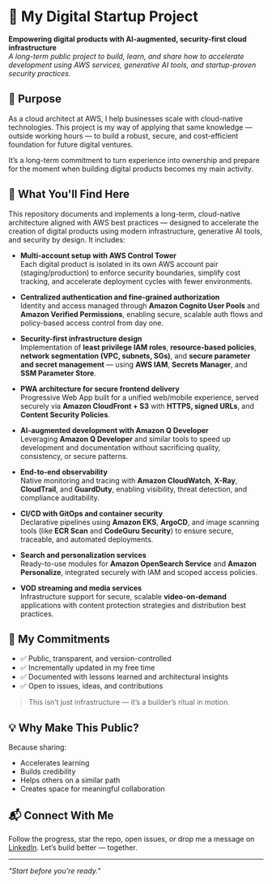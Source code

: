 # 🚀 My Digital Startup Project

**Empowering digital products with AI-augmented, security-first cloud infrastructure**  
_A long-term public project to build, learn, and share how to accelerate development using AWS services, generative AI tools, and startup-proven security practices._

## 🌱 Purpose

As a cloud architect at AWS, I help businesses scale with cloud-native technologies. This project is my way of applying that same knowledge — outside working hours — to build a robust, secure, and cost-efficient foundation for future digital ventures.

It’s a long-term commitment to turn experience into ownership and prepare for the moment when building digital products becomes my main activity.

## 🧱 What You'll Find Here

This repository documents and implements a long-term, cloud-native architecture aligned with AWS best practices — designed to accelerate the creation of digital products using modern infrastructure, generative AI tools, and security by design. It includes:

- **Multi-account setup with AWS Control Tower**  
  Each digital product is isolated in its own AWS account pair (staging/production) to enforce security boundaries, simplify cost tracking, and accelerate deployment cycles with fewer environments.

- **Centralized authentication and fine-grained authorization**  
  Identity and access managed through **Amazon Cognito User Pools** and **Amazon Verified Permissions**, enabling secure, scalable auth flows and policy-based access control from day one.

- **Security-first infrastructure design**  
  Implementation of **least privilege IAM roles**, **resource-based policies**, **network segmentation (VPC, subnets, SGs)**, and **secure parameter and secret management** — using **AWS IAM**, **Secrets Manager**, and **SSM Parameter Store**.

- **PWA architecture for secure frontend delivery**  
  Progressive Web App built for a unified web/mobile experience, served securely via **Amazon CloudFront + S3** with **HTTPS, signed URLs**, and **Content Security Policies**.

- **AI-augmented development with Amazon Q Developer**  
  Leveraging **Amazon Q Developer** and similar tools to speed up development and documentation without sacrificing quality, consistency, or secure patterns.

- **End-to-end observability**  
  Native monitoring and tracing with **Amazon CloudWatch**, **X-Ray**, **CloudTrail**, and **GuardDuty**, enabling visibility, threat detection, and compliance auditability.

- **CI/CD with GitOps and container security**  
  Declarative pipelines using **Amazon EKS**, **ArgoCD**, and image scanning tools (like **ECR Scan** and **CodeGuru Security**) to ensure secure, traceable, and automated deployments.

- **Search and personalization services**  
  Ready-to-use modules for **Amazon OpenSearch Service** and **Amazon Personalize**, integrated securely with IAM and scoped access policies.

- **VOD streaming and media services**  
  Infrastructure support for secure, scalable **video-on-demand** applications with content protection strategies and distribution best practices.

## 📌 My Commitments

- ✅ Public, transparent, and version-controlled
- ✅ Incrementally updated in my free time
- ✅ Documented with lessons learned and architectural insights
- ✅ Open to issues, ideas, and contributions

> This isn’t just infrastructure — it’s a builder’s ritual in motion.

## 💡 Why Make This Public?

Because sharing:
- Accelerates learning
- Builds credibility
- Helps others on a similar path
- Creates space for meaningful collaboration

## 📬 Connect With Me

Follow the progress, star the repo, open issues, or drop me a message on [LinkedIn](https://www.linkedin.com/in/luiztadeumendonca). Let’s build better — together.

---

_"Start before you're ready."_
